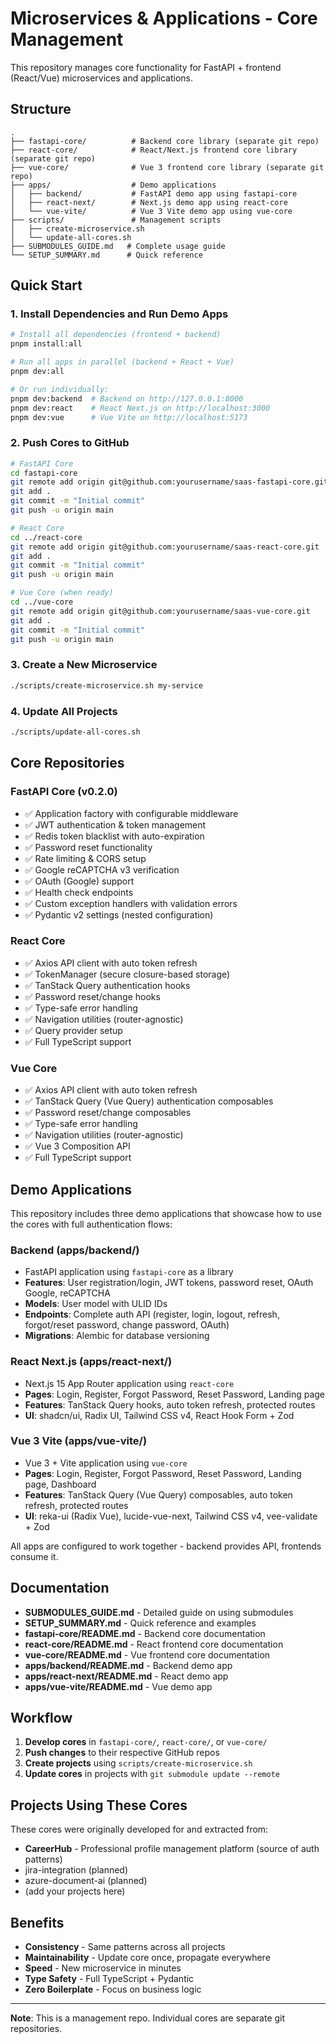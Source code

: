 # Microservices & Applications - Core Management

This repository manages core functionality for FastAPI + frontend (React/Vue) microservices and applications.

## Structure

```
.
├── fastapi-core/          # Backend core library (separate git repo)
├── react-core/            # React/Next.js frontend core library (separate git repo)
├── vue-core/              # Vue 3 frontend core library (separate git repo)
├── apps/                  # Demo applications
│   ├── backend/           # FastAPI demo app using fastapi-core
│   ├── react-next/        # Next.js demo app using react-core
│   └── vue-vite/          # Vue 3 Vite demo app using vue-core
├── scripts/               # Management scripts
│   ├── create-microservice.sh
│   └── update-all-cores.sh
├── SUBMODULES_GUIDE.md   # Complete usage guide
└── SETUP_SUMMARY.md      # Quick reference
```

## Quick Start

### 1. Install Dependencies and Run Demo Apps

```bash
# Install all dependencies (frontend + backend)
pnpm install:all

# Run all apps in parallel (backend + React + Vue)
pnpm dev:all

# Or run individually:
pnpm dev:backend  # Backend on http://127.0.0.1:8000
pnpm dev:react    # React Next.js on http://localhost:3000
pnpm dev:vue      # Vue Vite on http://localhost:5173
```

### 2. Push Cores to GitHub

```bash
# FastAPI Core
cd fastapi-core
git remote add origin git@github.com:yourusername/saas-fastapi-core.git
git add .
git commit -m "Initial commit"
git push -u origin main

# React Core
cd ../react-core
git remote add origin git@github.com:yourusername/saas-react-core.git
git add .
git commit -m "Initial commit"
git push -u origin main

# Vue Core (when ready)
cd ../vue-core
git remote add origin git@github.com:yourusername/saas-vue-core.git
git add .
git commit -m "Initial commit"
git push -u origin main
```

### 3. Create a New Microservice

```bash
./scripts/create-microservice.sh my-service
```

### 4. Update All Projects

```bash
./scripts/update-all-cores.sh
```

## Core Repositories

### FastAPI Core (v0.2.0)
- ✅ Application factory with configurable middleware
- ✅ JWT authentication & token management
- ✅ Redis token blacklist with auto-expiration
- ✅ Password reset functionality
- ✅ Rate limiting & CORS setup
- ✅ Google reCAPTCHA v3 verification
- ✅ OAuth (Google) support
- ✅ Health check endpoints
- ✅ Custom exception handlers with validation errors
- ✅ Pydantic v2 settings (nested configuration)

### React Core
- ✅ Axios API client with auto token refresh
- ✅ TokenManager (secure closure-based storage)
- ✅ TanStack Query authentication hooks
- ✅ Password reset/change hooks
- ✅ Type-safe error handling
- ✅ Navigation utilities (router-agnostic)
- ✅ Query provider setup
- ✅ Full TypeScript support

### Vue Core
- ✅ Axios API client with auto token refresh
- ✅ TanStack Query (Vue Query) authentication composables
- ✅ Password reset/change composables
- ✅ Type-safe error handling
- ✅ Navigation utilities (router-agnostic)
- ✅ Vue 3 Composition API
- ✅ Full TypeScript support

## Demo Applications

This repository includes three demo applications that showcase how to use the cores with full authentication flows:

### Backend (apps/backend/)
- FastAPI application using `fastapi-core` as a library
- **Features**: User registration/login, JWT tokens, password reset, OAuth Google, reCAPTCHA
- **Models**: User model with ULID IDs
- **Endpoints**: Complete auth API (register, login, logout, refresh, forgot/reset password, change password, OAuth)
- **Migrations**: Alembic for database versioning

### React Next.js (apps/react-next/)
- Next.js 15 App Router application using `react-core`
- **Pages**: Login, Register, Forgot Password, Reset Password, Landing page
- **Features**: TanStack Query hooks, auto token refresh, protected routes
- **UI**: shadcn/ui, Radix UI, Tailwind CSS v4, React Hook Form + Zod

### Vue 3 Vite (apps/vue-vite/)
- Vue 3 + Vite application using `vue-core`
- **Pages**: Login, Register, Forgot Password, Reset Password, Landing page, Dashboard
- **Features**: TanStack Query (Vue Query) composables, auto token refresh, protected routes
- **UI**: reka-ui (Radix Vue), lucide-vue-next, Tailwind CSS v4, vee-validate + Zod

All apps are configured to work together - backend provides API, frontends consume it.

## Documentation

- **SUBMODULES_GUIDE.md** - Detailed guide on using submodules
- **SETUP_SUMMARY.md** - Quick reference and examples
- **fastapi-core/README.md** - Backend core documentation
- **react-core/README.md** - React frontend core documentation
- **vue-core/README.md** - Vue frontend core documentation
- **apps/backend/README.md** - Backend demo app
- **apps/react-next/README.md** - React demo app
- **apps/vue-vite/README.md** - Vue demo app

## Workflow

1. **Develop cores** in `fastapi-core/`, `react-core/`, or `vue-core/`
2. **Push changes** to their respective GitHub repos
3. **Create projects** using `scripts/create-microservice.sh`
4. **Update cores** in projects with `git submodule update --remote`

## Projects Using These Cores

These cores were originally developed for and extracted from:
- **CareerHub** - Professional profile management platform (source of auth patterns)
- jira-integration (planned)
- azure-document-ai (planned)
- (add your projects here)

## Benefits

- **Consistency** - Same patterns across all projects
- **Maintainability** - Update core once, propagate everywhere
- **Speed** - New microservice in minutes
- **Type Safety** - Full TypeScript + Pydantic
- **Zero Boilerplate** - Focus on business logic

---

**Note**: This is a management repo. Individual cores are separate git repositories.

